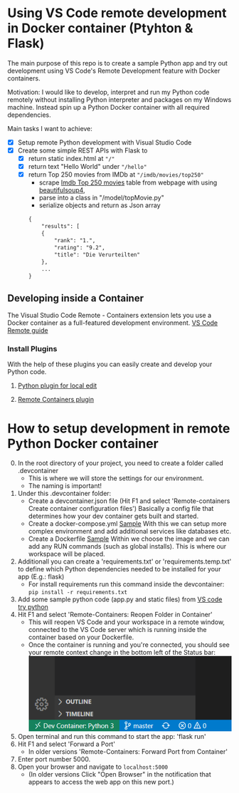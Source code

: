 # Using VS Code remote development in Docker container (Ptyhton & Flask)
The main purpose of this repo is to create a sample Python app and try out development using VS Code's Remote Development feature with Docker containers. 

Motivation:
I would like to develop, interpret and run my Python code remotely without installing Python interpreter and packages on my Windows machine. Instead spin up a Python Docker container with all required dependencies.

Main tasks I want to achieve:
- [X] Setup remote Python development with Visual Studio Code
- [X] Create some simple REST APIs with Flask to
    - [X] return static index.html at `"/"`
    - [X] return text "Hello World" under `"/hello"`
    - [X] return Top 250 movies from IMDb at `"/imdb/movies/top250"`
        - scrape [Imdb Top 250 movies](https://www.imdb.com/chart/top/?ref_=nv_mv_250) table from webpage with using [beautifulsoup4](https://www.crummy.com/software/BeautifulSoup/bs4/doc/#quick-start),
        - parse into a class in "/model/topMovie.py"
        - serialize objects and return as Json array 
        ```
        {
            "results": [
            {
                "rank": "1.",
                "rating": "9.2",
                "title": "Die Verurteilten"
            },
            ...
        }
        ```

## Developing inside a Container
The Visual Studio Code Remote - Containers extension lets you use a Docker container as a full-featured development environment. 
[VS Code Remote guide](https://code.visualstudio.com/docs/remote/containers#_quick-start-open-a-folder-in-a-container)

### Install Plugins
With the help of these plugins you can easily create and develop your Python code.

1. [Python plugin for local edit](https://marketplace.visualstudio.com/items?itemName=ms-python.python) 

2. [Remote Containers plugin](https://marketplace.visualstudio.com/items?itemName=ms-vscode-remote.remote-containers)

# How to setup development in remote Python Docker container
0. In the root directory of your project, you need to create a folder called .devcontainer
    - This is where we will store the settings for our environment.
    - The naming is important!
1. Under this .devcontainer folder:
    - Create a devcontainer.json file (Hit F1 and select 'Remote-containers Create container configuration files') Basically a config file that determines how your dev container gets built and started.
    - Create a docker-compose.yml [Sample](https://github.com/microsoft/python-sample-tweeterapp/blob/master/.devcontainer/docker-compose.yml) With this we can setup more complex environment and add additional services like databases etc.
    - Create a Dockerfile [Sample](https://github.com/microsoft/python-sample-tweeterapp/blob/master/.devcontainer/Dockerfile) Within  we choose the image and we can add any RUN commands (such as global installs). This is where our workspace will be placed.
6.  Additionall you can create a 'requirements.txt' or 'requirements.temp.txt' to define which Python dependencies needed to be installed for your app (E.g.: flask)
    - For install requirements run this command inside the devcontainer: `pip install -r requirements.txt`
5. Add some sample python code (app.py and static files) from [VS code try python](https://github.com/microsoft/vscode-remote-try-python)
6. Hit F1 and select 'Remote-Containers: Reopen Folder in Container'
    - This will reopen VS Code and your workspace in a remote window, connected to the VS Code server which is running inside the container based on your Dockerfile.
    - Once the container is running and you're connected, you should see your remote context change in the bottom left of the Status bar: ![Screenshot1](images/Capture.png)
7. Open terminal and run this command to start the app: 'flask run'
8. Hit F1 and select 'Forward a Port' 
    - In older versions 'Remote-Containers: Forward Port from Container'
9. Enter port number 5000.
10. Open your browser and navigate to `localhost:5000`
    - (In older versions Click "Open Browser" in the notification that appears to access the web app on this new port.)



